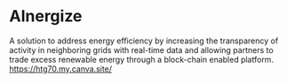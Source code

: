 # AInergize
A solution to address energy efficiency by increasing the transparency of activity in neighboring grids with real-time data and allowing partners to trade excess renewable energy through a block-chain enabled platform.
https://htg70.my.canva.site/ 
